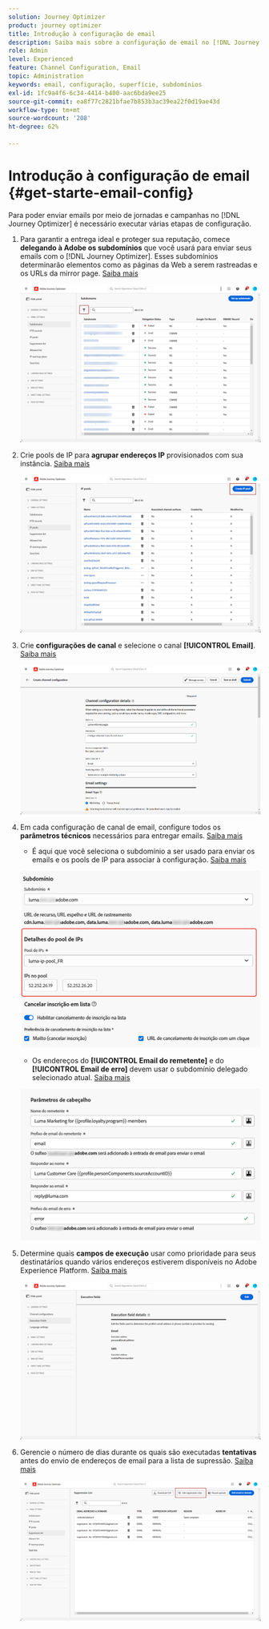 ```yaml
---
solution: Journey Optimizer
product: journey optimizer
title: Introdução à configuração de email
description: Saiba mais sobre a configuração de email no [!DNL Journey Optimizer]
role: Admin
level: Experienced
feature: Channel Configuration, Email
topic: Administration
keywords: email, configuração, superfície, subdomínios
exl-id: 1fc9a4f6-6c34-4414-b400-aac6bda9ee25
source-git-commit: ea8f77c2821bfae7b853b3ac39ea22f0d19ae43d
workflow-type: tm+mt
source-wordcount: '208'
ht-degree: 62%

---
```


# Introdução à configuração de email {#get-starte-email-config}

Para poder enviar emails por meio de jornadas e campanhas no [!DNL Journey Optimizer] é necessário executar várias etapas de configuração.

1. Para garantir a entrega ideal e proteger sua reputação, comece **delegando à Adobe os subdomínios** que você usará para enviar seus emails com o [!DNL Journey Optimizer]. Esses subdomínios determinarão elementos como as páginas da Web a serem rastreadas e os URLs da mirror page. [Saiba mais](../configuration/about-subdomain-delegation.md)

   ![](../configuration/assets/subdomain-list.png)

1. Crie pools de IP para **agrupar endereços IP** provisionados com sua instância. [Saiba mais](../configuration/ip-pools.md)

   ![](../configuration/assets/ip-pool-create.png)

1. Crie **configurações de canal** e selecione o canal **[!UICONTROL Email]**. [Saiba mais](../configuration/channel-surfaces.md)


   ![](../configuration/assets/preset-general.png)

1. Em cada configuração de canal de email, configure todos os **parâmetros técnicos** necessários para entregar emails. [Saiba mais](email-settings.md)

   * É aqui que você seleciona o subdomínio a ser usado para enviar os emails e os pools de IP para associar à configuração. [Saiba mais](email-settings.md#subdomains-and-ip-pools)

   ![](assets/surface-subdomain-ip-pool.png)

   * Os endereços do **[!UICONTROL Email do remetente]** e do **[!UICONTROL Email de erro]** devem usar o subdomínio delegado selecionado atual. [Saiba mais](email-settings.md#email-header)

   ![](assets/preset-header.png)

1. Determine quais **campos de execução** usar como prioridade para seus destinatários quando vários endereços estiverem disponíveis no Adobe Experience Platform. [Saiba mais](../configuration/primary-email-addresses.md)

   ![](../configuration/assets/primary-address-execution-fields.png)

1. Gerencie o número de dias durante os quais são executadas **tentativas** antes do envio de endereços de email para a lista de supressão. [Saiba mais](../configuration/manage-suppression-list.md)

   ![](../configuration/assets/suppression-list-edit-retries.png)
